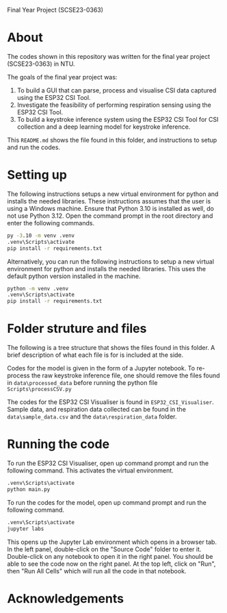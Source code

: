 Final Year Project (SCSE23-0363)

# About
The codes shown in this repository was written for the final year project (SCSE23-0363) in NTU.

The goals of the final year project was:
1. To build a GUI that can parse, process and visualise CSI data captured using the ESP32 CSI Tool.
2. Investigate the feasibility of performing respiration sensing using the ESP32 CSI Tool.
3. To build a keystroke inference system using the ESP32 CSI Tool for CSI collection and a deep learning model for keystroke inference.

This `README.md` shows the file found in this folder, and instructions to setup and run the codes.

# Setting up

The following instructions setups a new virtual environment for python and installs the needed libraries.
These instructions assumes that the user is using a Windows machine. Ensure that Python 3.10 is installed as well, do not use Python 3.12. Open the command prompt in the root directory and enter the following commands.

```cmd
py -3.10 -m venv .venv
.venv\Scripts\activate
pip install -r requirements.txt
```

Alternatively, you can run the following instructions to setup a new virtual environment for python and installs the needed libraries. This uses the default python version installed in the machine.
```cmd
python -m venv .venv
.venv\Scripts\activate
pip install -r requirements.txt
```

# Folder struture and files

The following is a tree structure that shows the files found in this folder. A brief description of what each file is for is included at the side.

Codes for the model is given in the form of a Jupyter notebook. To re-process the raw keystroke inference file, one should remove the files found in `data\processed_data` before running the python file `Scripts\processCSV.py`

The codes for the ESP32 CSI Visualiser is found in `ESP32_CSI_Visualiser`. Sample data, and respiration data collected can be found in the `data\sample_data.csv` and the `data\respiration_data` folder.

# Running the code
To run the ESP32 CSI Visualiser, open up command prompt and run the following command. This activates the virtual environment.

```cmd
.venv\Scripts\activate
python main.py
```

To run the codes for the model, open up command prompt and run the following command.
```cmd
.venv\Scripts\activate
jupyter labs
```

This opens up the Jupyter Lab environment which opens in a browser tab. In the left panel, double-click on the "Source Code" folder to enter it. Double-click on any notebook to open it in the right panel. You should be able to see the code now on the right panel.
At the top left, click on "Run", then "Run All Cells" which will run all the code in that notebook. 

# Acknowledgements